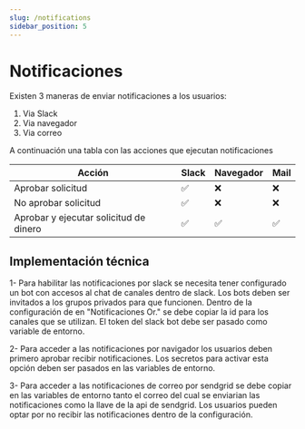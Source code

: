 ```yaml
---
slug: /notifications
sidebar_position: 5
---
```


# Notificaciones

Existen 3 maneras de enviar notificaciones a los usuarios:

1. Via Slack
2. Via navegador
3. Via correo

A continuación una tabla con las acciones que ejecutan notificaciones

| Acción                                 | Slack | Navegador | Mail |
| -------------------------------------- | ----- | --------- | ---- |
| Aprobar solicitud                      | ✅    | ❌        | ❌   |
| No aprobar solicitud                   | ✅    | ❌        | ❌   |
| Aprobar y ejecutar solicitud de dinero | ✅    | ✅        | ✅   |

## Implementación técnica

1- Para habilitar las notificaciones por slack se necesita tener configurado un bot con accesos al chat de canales dentro de slack. Los bots deben ser invitados a los grupos privados para que funcionen. Dentro de la configuración de en "Notificaciones Or." se debe copiar la id para los canales que se utilizan.
El token del slack bot debe ser pasado como variable de entorno.

2- Para acceder a las notificaciones por navigador los usuarios deben primero aprobar recibir notificaciones. Los secretos para activar esta opción deben ser pasados en las variables de entorno.

3- Para acceder a las notificaciones de correo por sendgrid se debe copiar en las variables de entorno tanto el correo del cual se enviarian las notificaciones como la llave de la api de sendgrid. Los usuarios pueden optar por no recibir las notificaciones dentro de la configuración.

